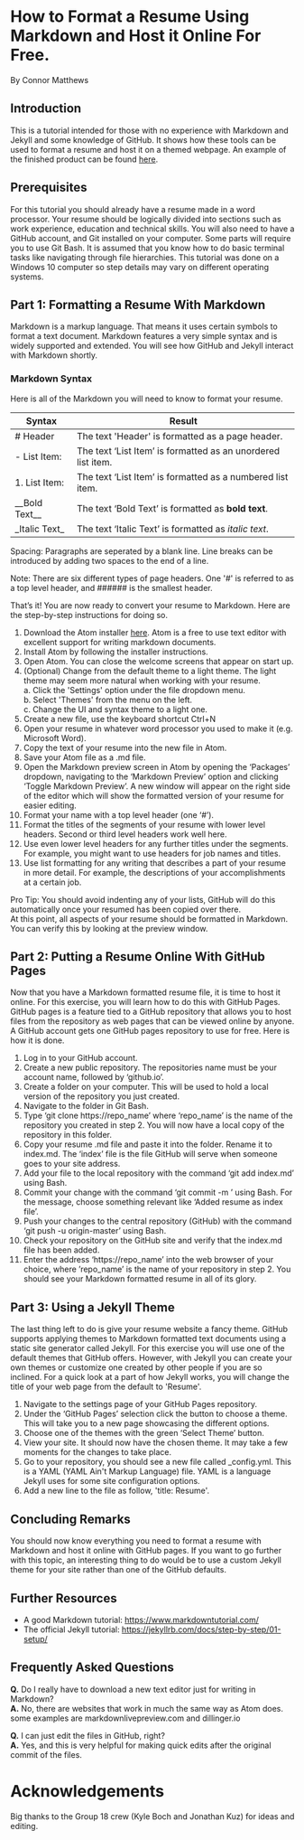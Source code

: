 # How to Format a Resume Using Markdown and Host it Online For Free.
By Connor Matthews

## Introduction 
This is a tutorial intended for those with no experience with Markdown and Jekyll and some knowledge of GitHub. It shows how these tools can be used to format a resume and host it on a themed webpage. An example of the finished product can be found [here](https://connormatthews.github.io/).

## Prerequisites 
For this tutorial you should already have a resume made in a word processor. Your resume should be logically divided into sections such as work experience, education and technical skills. You will also need to have a GitHub account, and Git installed on your computer. Some parts will require you to use Git Bash. It is assumed that you know how to do basic terminal tasks like navigating through file hierarchies. This tutorial was done on a Windows 10 computer so step details may vary on different operating systems.

## Part 1: Formatting a Resume With Markdown
Markdown is a markup language. That means it uses certain symbols to format a text document. Markdown features a very simple syntax and is widely supported and extended. You will see how GitHub and Jekyll interact with Markdown shortly.
### Markdown Syntax
Here is all of the Markdown you will need to know to format your resume.

| Syntax     | Result                                                         |
| ------------ | ------------------------------------------------------------ |
| # Header     | The text 'Header' is formatted as a page header.             |
|	- List Item: | The text ‘List Item’ is formatted as an unordered list item. |
|	1. List Item:| The text ‘List Item’ is formatted as a numbered list item.   |
|	\_\_Bold Text__| The text ‘Bold Text’ is formatted as __bold text__.        |
|	\_Italic Text_| The text ‘Italic Text’ is formatted as _italic text_.      |

Spacing: Paragraphs are seperated by a blank line. Line breaks can be introduced by adding two spaces to the end of a line.

Note: There are six different types of page headers. One '#' is referred to as a top level header, and ###### is the smallest header.

That’s it! You are now ready to convert your resume to Markdown. Here are the step-by-step instructions for doing so.
1.	Download the Atom installer [here](https://atom.io/). Atom is a free to use text editor with excellent support for writing markdown documents.
2.	Install Atom by following the installer instructions.
3.	Open Atom. You can close the welcome screens that appear on start up.
4.	(Optional) Change from the default theme to a light theme. The light theme may seem more natural when working with your resume.  
  a.	Click the 'Settings' option under the file dropdown menu.  
  b.	Select 'Themes' from the menu on the left.  
  c.	Change the UI and syntax theme to a light one.  
5.	Create a new file, use the keyboard shortcut Ctrl+N
6.	Open your resume in whatever word processor you used to make it (e.g. Microsoft Word).
7.	Copy the text of your resume into the new file in Atom.
8.	Save your Atom file as a .md file.
9.	Open the Markdown preview screen in Atom by opening the ‘Packages’ dropdown, navigating to the ‘Markdown Preview’ option and clicking ‘Toggle Markdown Preview’. A new window will appear on the right side of the editor which will show the formatted version of your resume for easier editing.
10.	Format your name with a top level header (one ‘#’). 
11.	Format the titles of the segments of your resume with lower level headers. Second or third level headers work well here.
12.	Use even lower level headers for any further titles under the segments. For example, you might want to use headers for job names and titles.
13.	Use list formatting for any writing that describes a part of your resume in more detail. For example, the descriptions of your accomplishments at a certain job.

Pro Tip: You should avoid indenting any of your lists, GitHub will do this automatically once your resumed has been copied over there.  
At this point, all aspects of your resume should be formatted in Markdown. You can verify this by looking at the preview window.

## Part 2: Putting a Resume Online With GitHub Pages
Now that you have a Markdown formatted resume file, it is time to host it online. For this exercise, you will learn how to do this with GitHub Pages. GitHub pages is a feature tied to a GitHub repository that allows you to host files from the repository as web pages that can be viewed online by anyone. A GitHub account gets one GitHub pages repository to use for free. Here is how it is done.
1.	Log in to your GitHub account.
2.	Create a new public repository. The repositories name must be your account name, followed by ‘github.io’.
3.	Create a folder on your computer. This will be used to hold a local version of the repository you just created.
4.	Navigate to the folder in Git Bash.
5.	Type ‘git clone https://repo_name’ where ‘repo_name’ is the name of the repository you created in step 2. You will now have a local copy of the repository in this folder.
6.	Copy your resume .md file and paste it into the folder. Rename it to index.md. The ‘index’ file is the file GitHub will serve when someone goes to your site  address.
7.	Add your file to the local repository with the command ‘git add index.md’ using Bash.
8.	Commit your change with the command ‘git commit -m <message>’ using Bash. For the message, choose something relevant like ‘Added resume as index file’.
9.	Push your changes to the central repository (GitHub) with the command ‘git push -u origin-master’ using Bash.
10.	Check your repository on the GitHub site and verify that the index.md file has been added.
11.	Enter the address ‘https://repo_name’ into the web browser of your choice, where ’repo_name’ is the name of your repository in step 2. You should see your Markdown formatted resume in all of its glory. 
  
## Part 3: Using a Jekyll Theme 
The last thing left to do is give your resume website a fancy theme. GitHub supports applying themes to Markdown formatted text documents using a static site generator called Jekyll. For this exercise you will use one of the default themes that GitHub offers. However, with Jekyll you can create your own themes or customize one created by other people if you are so inclined. For a quick look at  a part of how Jekyll works, you will change the title of your web page from the default to 'Resume'. 
1.	Navigate to the settings page of your GitHub Pages repository.
2.	Under the ‘GitHub Pages’ selection click the button to choose a theme. This will take you to a new page showcasing the different options.
3.	Choose one of the themes with the green ‘Select Theme’ button.
4.	View your site. It should now have the chosen theme. It may take a few moments for the changes to take place.
5.  Go to your repository, you should see a new file called \_config.yml. This is a YAML (YAML Ain't Markup Language) file. YAML is a language Jekyll uses for some site configuration options.
6. Add a new line to the file as follow, 'title: Resume'.

## Concluding Remarks
You should now know everything you need to format a resume with Markdown and host it online with GitHub pages. If you want to go further with this topic, an interesting thing to do would be to use a custom Jekyll theme for your site rather than one of the GitHub defaults. 

## Further Resources
- A good Markdown tutorial: https://www.markdowntutorial.com/
- The official Jekyll tutorial: https://jekyllrb.com/docs/step-by-step/01-setup/

## Frequently Asked Questions
__Q.__ Do I really have to download a new text editor just for writing in Markdown?   
__A.__ No, there are websites that work in much the same way as Atom does. some examples are markdownlivepreview.com and dillinger.io

__Q.__ I can just edit the files in GitHub, right?  
__A.__ Yes, and this is very helpful for making quick edits after the original commit of the files.

# Acknowledgements 
Big thanks to the Group 18 crew (Kyle Boch and Jonathan Kuz) for ideas and editing.  
